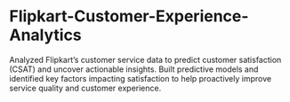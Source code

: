 # Flipkart-Customer-Experience-Analytics
Analyzed Flipkart’s customer service data to predict customer satisfaction (CSAT) and uncover actionable insights. Built predictive models and identified key factors impacting satisfaction to help proactively improve service quality and customer experience.
